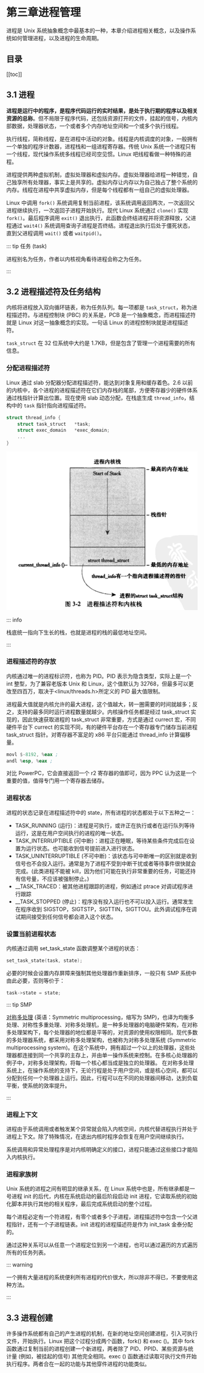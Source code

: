# 第三章进程管理

进程是 Unix 系统抽象概念中最基本的一种，本章介绍进程相关概念，以及操作系统如何管理进程，以及进程的生命周期。

## 目录

[[toc]]

## 3.1 进程

**进程是运行中的程序，是程序代码运行的实时结果，是处于执行期的程序以及相关资源的总称**。但不局限于程序代码，还包括资源打开的文件，挂起的信号，内核内部数据，处理器状态，一个或者多个内存地址空间和一个或多个执行线程。

执行线程，简称线程，是在进程中活动的对象。线程是内核调度的对象，一般拥有一个单独的程序计数器，进程栈和一组进程寄存器。传统 Unix 系统一个进程只有一个线程，现代操作系统多线程已经司空见惯。Linux 吧线程看做一种特殊的进程。

进程提供两种虚拟机制，虚拟处理器和虚拟内存。虚拟处理器给进程一种错觉，自己独享所有处理器，事实上是共享的。虚拟内存让内存以为自己独占了整个系统的内存。线程在进程中共享虚拟内存，但是每个线程都有一组自己的虚拟处理器。

Linux 中调用 `fork()` 系统调用复制当前进程，该系统调用返回两次，一次返回父进程继续执行，一次返回子进程开始执行。现代 Linux 系统通过 `clone()` 实现 `fork()`。最后程序调用 `exit()` 退出执行，此函数会终结进程并将资源释放，父进程通过 `wait4()` 系统调用查询子进程是否终结。进程退出执行后处于僵死状态，直到父进程调用 `wait()` 或者 `waitpid()`。

::: tip 任务 (task)

进程别名为任务，作者以内核视角看待进程会称之为任务。

:::

## 3.2 进程描述符及任务结构

内核将进程放入双向循环链表，称为任务队列。每一项都是 `task_struct`，称为进程描述符。与进程控制块 (PBC) 的关系是，PCB 是一个抽象概念，而进程描述符就是 Linux 对这一抽象概念的实现。一句话 Linux 的进程控制块就是进程描述符。

`task_struct` 在 32 位系统中大约是 1.7KB，但是包含了管理一个进程需要的所有信息。

### 分配进程描述符

Linux 通过 slab 分配器分配进程描述符，能达到对象复用和缓存着色。2.6 以前的内核中，各个进程的进程描述符在它们内存栈的尾部，方便寄存器少的硬件体系通过栈指针计算出位置。现在使用 slab 动态分配，在栈底生成 `thread_info`，结构中的 `task` 指针指向进程描述符。

```c
struct thread_info {
    struct task_struct   *task;
    struct exec_domain   *exec_domain;
    ...
}
```

![image-20221116230633388](img/image-20221116230633388.png)

::: info

栈底统一指向下生长的栈，也就是进程的栈的最低地址空间。

:::

### 进程描述符的存放

内核通过唯一的进程标识符，也称为 PID。PID 表示为隐含类型，实际上是一个 int 整型，为了兼容老版本 Unix 和 Linux，这个值默认为 32768，但最多可以更改至四百万，取决于<linux/threads.h>所定义的 PID 最大值限制。

进程最大值就是内核允许的最大进程，这个值越大，转一圈需要的时间就越多；反之，支持的最多同时运行进程数量就越少。内核操作任务都是经过 task_struct 实现的，因此快速获取进程的 task_struct 非常重要，方式是通过 currect 宏，不同硬件平台下 currect 的实现不同，有的硬件平台存在一个寄存器专门储存当前进程 task_struct 指针。对寄存器不富足的 x86 平台只能通过 thread_info 计算偏移量。

```asm
movl $-8192, %eax ;
andl %esp, %eax ;
```

对比 PowerPC，它会直接返回一个 r2 寄存器的值即可，因为 PPC 认为这是一个重要的值，值得专门用一个寄存器去储存。

### 进程状态

进程的状态记录在进程描述符中的 state，所有进程的状态都处于以下五种之一：

- TASK_RUNNING (运行)：进程是可执行，或许正在执行或者在运行队列等待运行，这是在用户空间执行的进程的唯一状态。
- TASK_INTERRUPTIBLE (可中断)：进程正在睡眠，等待某些条件完成后在设置为运行状态。也可能收到信号提前进入进行状态。
- TASK_UNINTERRUPTIBLE (不可中断)：该状态与可中断唯一的区别就是收到信号也不会投入运行。通常是为了进程不受到中断干扰或者等待事件很快就会完成。(此类进程不能被 kill，因为他们可能在执行非常重要的任务，可能还持有信号量，不应该被强制停止。)
- \_\_TASK_TRACED：被其他进程跟踪的进程，例如通过 ptrace 对调试程序进行跟踪
- \_\_TASK_STOPPED (停止)：程序没有投入运行也不可以投入运行。通常发生在程序收到 SIGSTOP，SIGTSTP，SIGTTIN，SIGTTOU。此外调试程序在调试期间接受到任何信号都会进入这个状态。

### 设置当前进程状态

内核通过调用 set_task_state 函数调整某个进程的状态：

```c
set_task_state(task, state);
```

必要的时候会设置内存屏障来强制其他处理器作重新排序，一般只有 SMP 系统中由此必要，否则等价于：

```c
task->state = state;
```

::: tip SMP

[对称多处理](https://zh.wikipedia.org/wiki/对称多处理) (英语：Symmetric multiprocessing，缩写为 SMP)，也译为均衡多处理、对称性多重处理、对称多处理机，是一种多处理器的电脑硬件架构，在对称多处理架构下，每个处理器的地位都是平等的，对资源的使用权限相同。现代多数的多处理器系统，都采用对称多处理架构，也被称为对称多处理系统 (Symmetric multiprocessing system)。在这个系统中，拥有超过一个以上的处理器，这些处理器都连接到同一个共享的主存上，并由单一操作系统来控制。在多核心处理器的例子中，对称多处理架构，将每一个核心都当成是独立的处理器。
在对称多处理系统上，在操作系统的支持下，无论行程是处于用户空间，或是核心空间，都可以分配到任何一个处理器上运行。因此，行程可以在不同的处理器间移动，达到负载平衡，使系统的效率提升。

:::

### 进程上下文

进程由于系统调用或者触发某个异常就会陷入内核空间，内核代替进程执行并处于进程上下文。除了特殊情况，在退出内核时程序会恢复在用户空间继续执行。

系统调用和异常处理程序是对内核明确定义的接口，进程只能通过这些接口才能陷入内核执行。

### 进程家族树

Unix 系统的进程之间有明显的继承关系，在 Linux 系统中也是，所有继承都是一号进程 init 的后代，内核在系统启动的最后阶段启动 init 进程，它读取系统的初始化脚本并执行其他的相关程序，最后完成系统启动的整个过程。

每个进程必定有一个符进程，有零个或者多个子进程，进程描述符中包含一个父进程指针，还有一个子进程链表。init 进程的进程描述符是作为 init_task 金泰分配的。

通过这种关系可以从任意一个进程定位到另一个进程，也可以通过遍历的方式遍历所有的任务列表。

::: warning

一个拥有大量进程的系统便利所有进程的代价很大，所以除非不得已，不要使用这种方法。

:::

## 3.3 进程创建

许多操作系统都有自己的产生进程的机制，在新的地址空间创建进程，引入可执行文件，开始执行。Linux 把这个过程分成两个函数，fork() 和 exec ()。其中 fork 函数通过复制当前的进程创建一个新进程，两者除了 PID、PPID、某些资源与统计量 (例如，被挂起的信号) 其他完全相同。exec () 函数通过读取可执行文件开始执行程序。两者合在一起的功能与其他穿件进程的功能类似。
